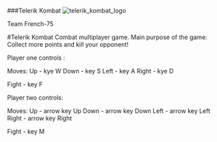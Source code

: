 ###Telerik Kombat
![telerik_kombat_logo](https://cloud.githubusercontent.com/assets/5516718/24459486/5d948f46-14a4-11e7-933d-8dff22418ab0.png)

Team French-75

#Telerik Kombat
Combat multiplayer game. 
Main purpose of the game: Collect more points and kill your opponent!

Player one controls :

Moves:
Up - kye W
Down - key S
Left - key A
Right - kye D

Fight - key F

Player two controls:

Moves:
Up - arrow key Up
Down - arrow key Down
Left - arrow key Left
Right - arrow key Right

Fight - key M
